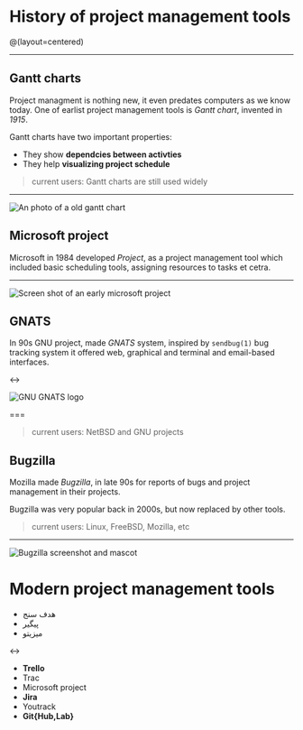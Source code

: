 # History of project management tools
@(layout=centered)

---

## Gantt charts
Project managment is nothing new, it even predates
computers as we know today. One of earlist project management
tools is *Gantt chart*, invented in *1915*.

Gantt charts have two important properties:

- They show **dependcies between activties**
- They help **visualizing project schedule**

> current users: Gantt charts are still used widely

---

![An photo of a old gantt chart](history/gantt.png)

## Microsoft project
Microsoft in 1984 developed *Project*, as a project management tool
which included basic scheduling tools, assigning resources to tasks
et cetra.


---

![Screen shot of an early microsoft project](history/msproject.png)

## GNATS
In 90s GNU project, made *GNATS* system,
inspired by `sendbug(1)` bug tracking system
it offered web, graphical and terminal and email-based interfaces.

<->

![GNU GNATS logo](logos/gnats.png)

===

> current users: NetBSD and GNU projects

## Bugzilla
Mozilla made *Bugzilla*, in late 90s for reports of bugs and project management in their projects.

Bugzilla was very popular back in 2000s, but now replaced by other tools.

> current users: Linux, FreeBSD, Mozilla, etc

---

![Bugzilla screenshot and mascot](history/bugzilla.gif)

# Modern project management tools

- هدف سنج
- پیگیر
- میزیتو

<->

- **Trello**
- Trac
- Microsoft project
- **Jira**
- Youtrack
- **Git{Hub,Lab}**



